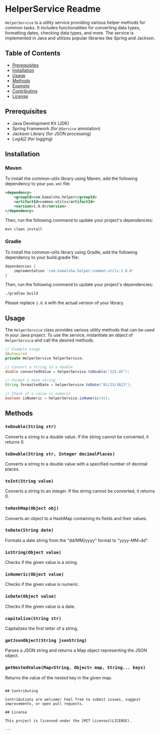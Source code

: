 # HelperService Readme

`HelperService` is a utility service providing various helper methods for common tasks. It includes functionalities for converting data types, formatting dates, checking data types, and more. The service is implemented in Java and utilizes popular libraries like Spring and Jackson.

## Table of Contents

- [Prerequisites](#prerequisites)
- [Installation](#installation)
- [Usage](#usage)
- [Methods](#methods)
- [Example](#example)
- [Contributing](#contributing)
- [License](#license)

## Prerequisites

- Java Development Kit (JDK)
- Spring Framework (for `@Service` annotation)
- Jackson Library (for JSON processing)
- Log4j2 (for logging)

## Installation

### Maven

To install the common-utils library using Maven, add the following dependency to your `pom.xml` file:

```xml
<dependency>
    <groupId>com.kamalsha.helper</groupId>
    <artifactId>common-utils</artifactId>
    <version>1.0.0</version>
</dependency>
```

Then, run the following command to update your project's dependencies:

```bash
mvn clean install
```

### Gradle

To install the common-utils library using Gradle, add the following dependency to your build.gradle file:

```groovy
dependencies {
    implementation 'com.kamalsha.helper:common-utils:1.0.0'
}
```

Then, run the following command to update your project's dependencies:

```bash
./gradlew build
```

Please replace `1.0.0` with the actual version of your library.

## Usage

The `HelperService` class provides various utility methods that can be used in your Java project. To use the service, instantiate an object of `HelperService` and call the desired methods.

```java
// Example usage
@Autowired
private HelperService helperService;

// Convert a string to a double
double convertedValue = helperService.toDouble("123.45");

// Format a date string
String formattedDate = helperService.toDate("01/23/2023");

// Check if a value is numeric
boolean isNumeric = helperService.isNumeric(42);

```

## Methods

### `toDouble(String str)`

Converts a string to a double value. If the string cannot be converted, it returns 0.

### `toDouble(String str, Integer decimalPlaces)`

Converts a string to a double value with a specified number of decimal places.

### `toInt(String value)`

Converts a string to an integer. If the string cannot be converted, it returns 0.

### `toHashMap(Object obj)`

Converts an object to a HashMap containing its fields and their values.

### `toDate(String date)`

Formats a date string from the "dd/MM/yyyy" format to "yyyy-MM-dd".

### `isString(Object value)`

Checks if the given value is a string.

### `isNumeric(Object value)`

Checks if the given value is numeric.

### `isDate(Object value)`

Checks if the given value is a date.

### `capitalize(String str)`

Capitalizes the first letter of a string.

### `getJsonObject(String jsonString)`

Parses a JSON string and returns a Map object representing the JSON object.

### `getNestedValue(Map<String, Object> map, String... keys)`

Returns the value of the nested key in the given map.

```

## Contributing

Contributions are welcome! Feel free to submit issues, suggest improvements, or open pull requests.

## License

This project is licensed under the [MIT License](LICENSE).

---

